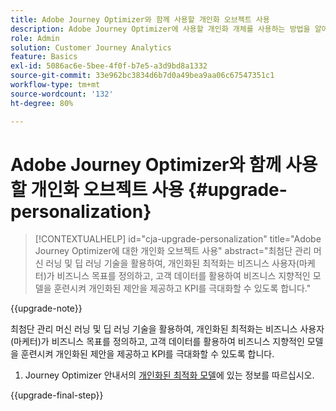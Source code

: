 ```yaml
---
title: Adobe Journey Optimizer와 함께 사용할 개인화 오브젝트 사용
description: Adobe Journey Optimizer에 사용할 개인화 개체를 사용하는 방법을 알아봅니다
role: Admin
solution: Customer Journey Analytics
feature: Basics
exl-id: 5086ac6e-5bee-4f0f-b7e5-a3d9bd8a1332
source-git-commit: 33e962bc3834d6b7d0a49bea9aa06c67547351c1
workflow-type: tm+mt
source-wordcount: '132'
ht-degree: 80%

---
```


# Adobe Journey Optimizer와 함께 사용할 개인화 오브젝트 사용 {#upgrade-personalization}

<!-- markdownlint-disable MD034 -->

>[!CONTEXTUALHELP]
>id="cja-upgrade-personalization"
>title="Adobe Journey Optimizer에 대한 개인화 오브젝트 사용"
>abstract="최첨단 관리 머신 러닝 및 딥 러닝 기술을 활용하여, 개인화된 최적화는 비즈니스 사용자(마케터)가 비즈니스 목표를 정의하고, 고객 데이터를 활용하여 비즈니스 지향적인 모델을 훈련시켜 개인화된 제안을 제공하고 KPI를 극대화할 수 있도록 합니다."

<!-- markdownlint-enable MD034 -->

{{upgrade-note}}

최첨단 관리 머신 러닝 및 딥 러닝 기술을 활용하여, 개인화된 최적화는 비즈니스 사용자(마케터)가 비즈니스 목표를 정의하고, 고객 데이터를 활용하여 비즈니스 지향적인 모델을 훈련시켜 개인화된 제안을 제공하고 KPI를 극대화할 수 있도록 합니다.

1. Journey Optimizer 안내서의 [개인화된 최적화 모델](https://experienceleague.adobe.com/en/docs/journey-optimizer/using/decisioning/offer-decisioning/rankings/ai-models/personalized-optimization-model)에 있는 정보를 따르십시오.

{{upgrade-final-step}}

<!--

The result of the personalization object ends up in a dataset. The result of experimentation. When a customer has used AA with Target, that ends up in a complete different space than when they're migrating to CJA and they're going to use CJA with Adobe Target. 

Target was the old way of setting up an A/B test or experimentation. Then ensuring the results of those tests in Target ended up in AA for reporting. Now if you're using Target, instead of saying that you want the data in Target, you can now select CJA as your reporting source for an Adobe Target activity. So if a customer is doing this in AA and they want to move to CJA, ...

If a customer has AJO, and is using Offers in AJO, then they can set up offers, and that also creates datasets in Platform... But that's not relevant with upgrade, exactly.



Questions we need to answer:

1. How do we determine the personalization criteria (Red for user A and blue for User B)

1. What do we implement on the site to determine the red / blue object?


2 ways we can do it:

Manually rendering content or Automatically rendering content. 


## Manual implementation of the Web SDK


## Mobile SDK implementation 





## Tags

-->
